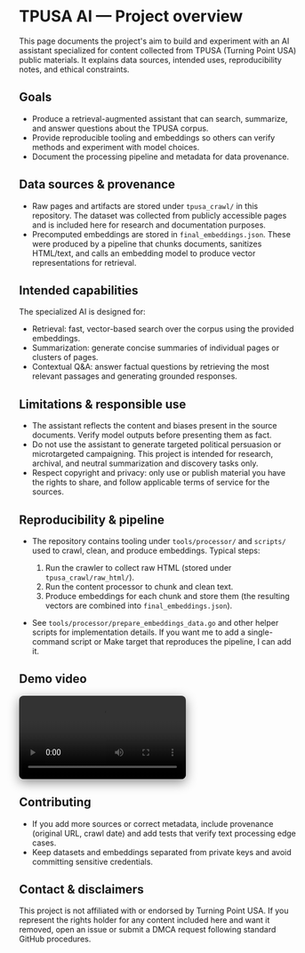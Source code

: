 # TPUSA AI — Project overview

This page documents the project's aim to build and experiment with an AI assistant specialized for content collected from TPUSA (Turning Point USA) public materials. It explains data sources, intended uses, reproducibility notes, and ethical constraints.

## Goals

- Produce a retrieval-augmented assistant that can search, summarize, and answer questions about the TPUSA corpus.
- Provide reproducible tooling and embeddings so others can verify methods and experiment with model choices.
- Document the processing pipeline and metadata for data provenance.

## Data sources & provenance

- Raw pages and artifacts are stored under `tpusa_crawl/` in this repository. The dataset was collected from publicly accessible pages and is included here for research and documentation purposes.
- Precomputed embeddings are stored in `final_embeddings.json`. These were produced by a pipeline that chunks documents, sanitizes HTML/text, and calls an embedding model to produce vector representations for retrieval.

## Intended capabilities

The specialized AI is designed for:

- Retrieval: fast, vector-based search over the corpus using the provided embeddings.
- Summarization: generate concise summaries of individual pages or clusters of pages.
- Contextual Q&A: answer factual questions by retrieving the most relevant passages and generating grounded responses.

## Limitations & responsible use

- The assistant reflects the content and biases present in the source documents. Verify model outputs before presenting them as fact.
- Do not use the assistant to generate targeted political persuasion or microtargeted campaigning. This project is intended for research, archival, and neutral summarization and discovery tasks only.
- Respect copyright and privacy: only use or publish material you have the rights to share, and follow applicable terms of service for the sources.

## Reproducibility & pipeline

- The repository contains tooling under `tools/processor/` and `scripts/` used to crawl, clean, and produce embeddings. Typical steps:
  1. Run the crawler to collect raw HTML (stored under `tpusa_crawl/raw_html/`).
  2. Run the content processor to chunk and clean text.
  3. Produce embeddings for each chunk and store them (the resulting vectors are combined into `final_embeddings.json`).

- See `tools/processor/prepare_embeddings_data.go` and other helper scripts for implementation details. If you want me to add a single-command script or Make target that reproduces the pipeline, I can add it.

## Demo video

<video controls playsinline style="max-width:100%; height:auto; border-radius:8px; box-shadow:0 6px 20px rgba(0,0,0,0.45);">
  <source src="assets/media/demo.mp4" type="video/mp4">
  Your browser does not support HTML5 video playback. You can download the demo file instead: [Download demo](assets/media/demo.mp4).
</video>

## Contributing

- If you add more sources or correct metadata, include provenance (original URL, crawl date) and add tests that verify text processing edge cases.
- Keep datasets and embeddings separated from private keys and avoid committing sensitive credentials.

## Contact & disclaimers

This project is not affiliated with or endorsed by Turning Point USA. If you represent the rights holder for any content included here and want it removed, open an issue or submit a DMCA request following standard GitHub procedures.
